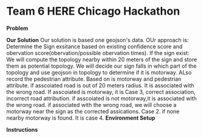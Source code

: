 # **Team 6 HERE Chicago Hackathon**

**Problem**

**Our Solution**
Our solution is based one geojson's data. OUr approach is:
Determine the Sign exsitance based on existing confidence score and obervation score(obervation/possible obervation times).
If the sign exist:
We will compute the topology nearby within 20 meters of the sign and store them as potential topology. 
We will decide our sign falls in which part of the topology and use geojson in topology to determine if it is motorway. ALso record the pedestrian attribute.
Based on is motorway and pedestrian attribute.
if asscoiated road is out of 20 meters radius. It is associated with the wrong road​.
If asscoiated is motorway, it is Case 3, correct association, incorrect road attribution. 
if asscoiated is not motorway,it is associated with the wrong road​.
if associated with the wrong road, we will choose a motorway near the sign as the corrected assications. Case 2.
if none nearby motorway is found. It is case 4.
**Environment Setup**

**Instructions**

